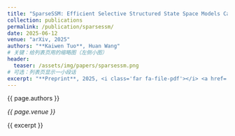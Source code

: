 ```yaml
---
title: "SparseSSM: Efficient Selective Structured State Space Models Can Be Pruned in One-Shot"
collection: publications
permalink: /publication/sparsessm/
date: 2025-06-12 
venue: "arXiv, 2025"
authors: "**Kaiwen Tuo**, Huan Wang"
# 关键：给列表页用的缩略图（左侧小图）
header:
  teaser: /assets/img/papers/sparsessm.png
# 可选：列表页显示一小段话
excerpt: "**Preprint**, 2025, <i class='far fa-file-pdf'></i> <a href='https://arxiv.org/abs/2506.09613'>ArXiv</a> | <i class='fab fa-github'></i> <a href='https://github.com/CFinTech/SparseSSM'>Code</a>"
---
```

<!-- 详情页正文（可写摘要、BibTeX等），也可以留空 -->
{{ page.authors }}

*{{ page.venue }}*  

{{ excerpt }}
<!-- <i class="far fa-file-pdf"></i> <a href="https://arxiv.org/abs/xxxx">ArXiv</a> &nbsp; | &nbsp;
<i class="fab fa-github"></i> <a href="https://github.com/xxx/xxx">Code</a> -->
